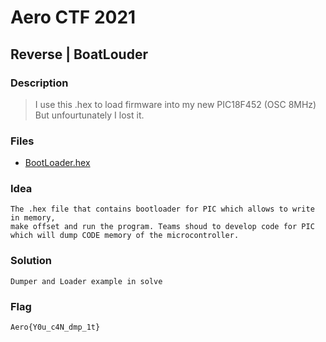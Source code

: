 # Aero CTF 2021

## Reverse | BoatLouder

### Description
> I use this .hex to load firmware into my new PIC18F452 (OSC 8MHz)
> But unfourtunately I lost it.

### Files
- [BootLoader.hex](deploy/Boot_Loader.hex)

### Idea
    The .hex file that contains bootloader for PIC which allows to write in memory, 
    make offset and run the program. Teams shoud to develop code for PIC 
    which will dump CODE memory of the microcontroller. 
    
### Solution
    Dumper and Loader example in solve

### Flag
`Aero{Y0u_c4N_dmp_1t}`